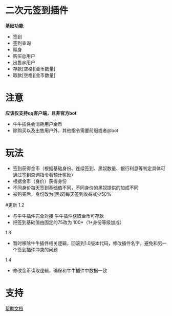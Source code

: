 # 二次元签到插件

**基础功能**
 - 签到
 - 签到查询
 - 赎身
 - 购买@用户
 - 出售@用户
 - 存款[空格][金币数量]
 - 取款[空格][金币数量]

# 注意
**应该仅支持qq客户端，且非官方bot**
- 牛牛插件会消耗用户金币
- 除购买以及出售用户外，其他指令需要前缀或者@bot
# 玩法
- 签到获得金币（根据基础身份、连续签到、黑奴数量、银行利息等判定具体可通过签到查询指令看预计奖励）
- 根据金币（身价）获得身份
- 不同身价每天签到基础值不同，不同身价的黑奴提供的加成不同
- 被购买后，身份改为[黑奴]每天签到收益减少50%

#更新
1.2
- 与牛牛插件完全对接 牛牛插件获取金币可存款
- 把签到基础值由固定的75改为 100*（1+身份等级加成）

  
1.3
- 暂时移除牛牛插件相关逻辑，回滚到1.0版本代码，修改插件名字，避免和另一个签到插件冲突的问题

1.4
- 修改金币读取逻辑，确保和牛牛插件中数据一致



# 支持

[帮助文档](https://astrbot.app)
